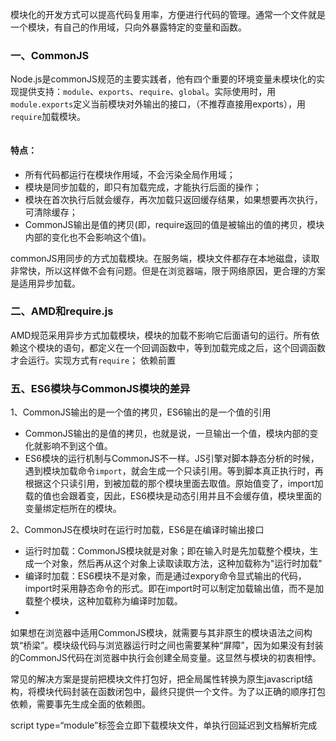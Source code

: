 模块化的开发方式可以提高代码复用率，方便进行代码的管理。通常一个文件就是一个模块，有自己的作用域，只向外暴露特定的变量和函数。

### 一、CommonJS

Node.js是commonJS规范的主要实践者，他有四个重要的环境变量未模块化的实现提供支持：`module`、`exports`、`require`、`global`。实际使用时，用`module.exports`定义当前模块对外输出的接口，（不推荐直接用exports），用`require`加载模块。
```
```
#### 特点：
- 所有代码都运行在模块作用域，不会污染全局作用域；
- 模块是同步加载的，即只有加载完成，才能执行后面的操作；
- 模块在首次执行后就会缓存，再次加载只返回缓存结果，如果想要再次执行，可清除缓存；
- CommonJS输出是值的拷贝(即，require返回的值是被输出的值的拷贝，模块内部的变化也不会影响这个值)。

commonJS用同步的方式加载模块。在服务端，模块文件都存在本地磁盘，读取非常快，所以这样做不会有问题。但是在浏览器端，限于网络原因，更合理的方案是适用异步加载。

### 二、AMD和require.js

AMD规范采用异步方式加载模块，模块的加载不影响它后面语句的运行。所有依赖这个模块的语句，都定义在一个回调函数中，等到加载完成之后，这个回调函数才会运行。实现方式有`require`；
依赖前置


### 五、ES6模块与CommonJS模块的差异

1、CommonJS输出的是一个值的拷贝，ES6输出的是一个值的引用

- CommonJS输出的是值的拷贝，也就是说，一旦输出一个值，模块内部的变化就影响不到这个值。
- ES6模块的运行机制与CommonJS不一样。JS引擎对脚本静态分析的时候，遇到模块加载命令`import`，就会生成一个只读引用。等到脚本真正执行时，再根据这个只读引用，到被加载的那个模块里面去取值。原始值变了，import加载的值也会跟着变，因此，ES6模块是动态引用并且不会缓存值，模块里面的变量绑定桤所在的模块。

2、CommonJS在模块时在运行时加载，ES6是在编译时输出接口
- 运行时加载：CommonJS模块就是对象；即在输入时是先加载整个模块，生成一个对象，然后再从这个对象上读取读取方法，这种加载称为"运行时加载"
- 编译时加载：ES6模块不是对象，而是通过expory命令显式输出的代码，import时采用静态命令的形式。即在import时可以制定加载输出值，而不是加载整个模块，这种加载称为编译时加载。
- 



如果想在浏览器中适用CommonJS模块，就需要与其非原生的模块语法之间构筑“桥梁”。模块级代码与浏览器运行时之间也需要某种“屏障”，因为如果没有封装的CommonJS代码在浏览器中执行会创建全局变量。这显然与模块的初衷相悖。

常见的解决方案是提前把模块文件打包好，把全局属性转换为原生javascript结构，将模块代码封装在函数闭包中，最终只提供一个文件。为了以正确的顺序打包依赖，需要事先生成全面的依赖图。


script type=“module”标签会立即下载模块文件，单执行回延迟到文档解析完成
